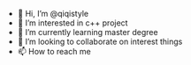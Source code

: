 - 👋 Hi, I’m @qiqistyle
- 👀 I’m interested in c++ project
- 🌱 I’m currently learning master degree
- 💞️ I’m looking to collaborate on interest things
- 📫 How to reach me 

<!---
qiqistyle/qiqistyle is a ✨ special ✨ repository because its `README.md` (this file) appears on your GitHub profile.
You can click the Preview link to take a look at your changes.
--->
